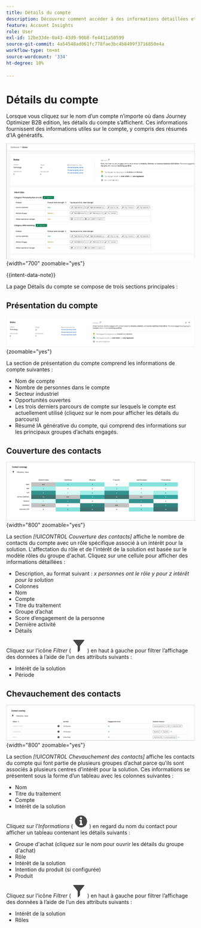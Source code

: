 ```yaml
---
title: Détails du compte
description: Découvrez comment accéder à des informations détaillées et à des résumés d’IA génératifs pour les comptes dans Journey Optimizer B2B edition.
feature: Account Insights
role: User
exl-id: 12be33de-0a43-43d9-90b8-fe4411a50599
source-git-commit: 4a54548ad061fc778fae3bc4b8499f3716850e4a
workflow-type: tm+mt
source-wordcount: '334'
ht-degree: 10%

---
```


# Détails du compte

Lorsque vous cliquez sur le nom d’un compte n’importe où dans Journey Optimizer B2B edition, les détails du compte s’affichent. Ces informations fournissent des informations utiles sur le compte, y compris des résumés d’IA génératifs.

![Accéder aux détails du compte](./assets/account-details.png){width="700" zoomable="yes"}

{{intent-data-note}}

La page Détails du compte se compose de trois sections principales :

## Présentation du compte

![Présentation du compte](./assets/details-page-account-overview.png){zoomable="yes"}

La section de présentation du compte comprend les informations de compte suivantes :

* Nom de compte
* Nombre de personnes dans le compte
* Secteur industriel
* Opportunités ouvertes
* Les trois derniers parcours de compte sur lesquels le compte est actuellement utilisé (cliquez sur le nom pour afficher les détails du parcours)
* Résumé IA générative du compte, qui comprend des informations sur les principaux groupes d’achats engagés.

## Couverture des contacts

![Couverture de contact du compte](./assets/details-page-contact-coverage.png){width="800" zoomable="yes"}

La section _[!UICONTROL Couverture des contacts]_ affiche le nombre de contacts du compte avec un rôle spécifique associé à un intérêt pour la solution. L&#39;affectation du rôle et de l&#39;intérêt de la solution est basée sur le modèle rôles du groupe d&#39;achat. Cliquez sur une cellule pour afficher des informations détaillées :

* Description, au format suivant : _x personnes ont le rôle y pour z intérêt pour la solution_
* Colonnes
* Nom
* Compte
* Titre du traitement
* Groupe d’achat
* Score d’engagement de la personne
* Dernière activité
* Détails

Cliquez sur l’icône _Filtrer_ ( ![Icône Filtrer](../assets/do-not-localize/icon-filter.svg) ) en haut à gauche pour filtrer l’affichage des données à l’aide de l’un des attributs suivants :

* Intérêt de la solution
* Période

## Chevauchement des contacts

![Chevauchement des contacts de compte](./assets/details-page-contact-overlap.png){width="800" zoomable="yes"}

La section _[!UICONTROL Chevauchement des contacts]_ affiche les contacts du compte qui font partie de plusieurs groupes d’achat parce qu’ils sont associés à plusieurs centres d’intérêt pour la solution. Ces informations se présentent sous la forme d’un tableau avec les colonnes suivantes :

* Nom
* Titre du traitement
* Compte
* Intérêt de la solution

Cliquez sur l’_Informations_ ( ![icône Informations](../assets/do-not-localize/icon-info.svg) ) en regard du nom du contact pour afficher un tableau contenant les détails suivants :

* Groupe d&#39;achat (cliquez sur le nom pour ouvrir les détails du groupe d&#39;achat)
* Rôle
* Intérêt de la solution
* Intention du produit (si configurée)
* Produit

Cliquez sur l’icône _Filtrer_ ( ![Icône Filtrer](../assets/do-not-localize/icon-filter.svg) ) en haut à gauche pour filtrer l’affichage des données à l’aide de l’un des attributs suivants :

* Intérêt de la solution
* Rôles
